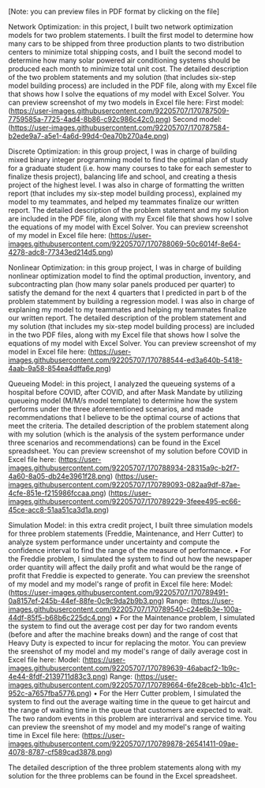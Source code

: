 [Note: you can preview files in PDF format by clicking on the file]

Network Optimization: in this project, I built two network optimization models for two problem statements. I built the first model to determine how many cars to be shipped from three production plants to two distribution centers to minimize total shipping costs, and I built the second model to determine how many solar powered air conditioning systems should be produced each month to minimize total unit cost. The detailed description of the two problem statements and my solution (that includes six-step model building process) are included in the PDF file, along with my Excel file that shows how I solve the equations of my model with Excel Solver. You can preview screenshot of my two models in Excel file here: 
First model: (https://user-images.githubusercontent.com/92205707/170787509-7759585a-7725-4ad4-8b86-c92c986c42c0.png)
Second model: (https://user-images.githubusercontent.com/92205707/170787584-b2ede9a7-a5e1-4a6d-99d4-0ea70b270a4e.png)


Discrete Optimization: in this group project, I was in charge of building mixed binary integer programming model to find the optimal plan of study for a graduate student (i.e. how many courses to take for each semester to finalize thesis project), balancing life and school, and creating a thesis project of the highest level. I was also in charge of formatting the written report (that includes my six-step model building process), explained my model to my teammates, and helped my teammates finalize our written report. The detailed description of the problem statement and my solution are included in the PDF file, along with my Excel file that shows how I solve the equations of my model with Excel Solver. You can preview screenshot of my model in Excel file here: (https://user-images.githubusercontent.com/92205707/170788069-50c6014f-8e64-4278-adc8-77343ed214d5.png)

Nonlinear Optimization: in this group project, I was in charge of building nonlinear optimization model to find the optimal production, inventory, and subcontracting plan (how many solar panels produced per quarter) to satisfy the demand for the next 4 quarters that I predicted in part b of the problem statemment by building a regression model. I was also in charge of explaning my model to my teammates and helping my teammates finalize our written report. The detailed description of the problem statement and my solution (that includes my six-step model building process) are included in the two PDF files, along with my Excel file that shows how I solve the equations of my model with Excel Solver. You can preview screenshot of my model in Excel file here: (https://user-images.githubusercontent.com/92205707/170788544-ed3a640b-5418-4aab-9a58-854ea4dffa6e.png)

Queueing Model: in this project, I analyzed the queueing systems of a hospital before COVID, after COVID, and after Mask Mandate by utilizing queueing model (M/M/s model template) to determine how the system performs under the three aforementioned scenarios, and made recommendations that I believe to be the optimal course of actions that meet the criteria. The detailed description of the problem statement along with my solution (which is the analysis of the system performance under three scenarios and recommendations) can be found in the Excel spreadsheet. You can preview screenshot of my solution before COVID in Excel file here:
(https://user-images.githubusercontent.com/92205707/170788934-28315a9c-b2f7-4a60-8a05-db24e3961f28.png)
(https://user-images.githubusercontent.com/92205707/170789093-082aa9df-87ae-4cfe-851e-f215986fccaa.png)
(https://user-images.githubusercontent.com/92205707/170789229-3feee495-ec66-45ce-acc8-51aa51ca3d1a.png)

Simulation Model: in this extra credit project, I built three simulation models for three problem statements (Freddie, Maintenance, and Herr Cutter) to analyze system performance under uncertainty and compute the confidence interval to find the range of the measure of performance. 
• For the Freddie problem, I simulated the system to find out how the newspaper order quantity will affect the daily profit and what would be the range of profit that Freddie is expected to generate. You can preview the sreenshot of my model and my model's range of profit in Excel file here:
Model: (https://user-images.githubusercontent.com/92205707/170789491-0a8157ef-245b-44ef-88fe-0c9c9da2b9b3.png)
Range: (https://user-images.githubusercontent.com/92205707/170789540-c24e6b3e-100a-44df-85f5-b68b6c225dc4.png)
• For the Maintenance problem, I simulated the system to find out the average cost per day for two random events (before and after the machine breaks down) and the range of cost that Heavy Duty is expected to incur for replacing the motor. You can preview the sreenshot of my model and my model's range of daily average cost in Excel file here: 
Model: (https://user-images.githubusercontent.com/92205707/170789639-46abacf2-1b9c-4e44-8fdf-2139711d83c3.png)
Range: (https://user-images.githubusercontent.com/92205707/170789664-6fe28ceb-bb1c-41c1-952c-a7657fba5776.png)
• For the Herr Cutter problem, I simulated the system to find out the average waiting time in the queue to get haircut and the range of waiting time in the queue that customers are expected to wait. The two random events in this problem are interarrival and service time. You can preview the sreenshot of my model and my model's range of waiting time in Excel file here:
(https://user-images.githubusercontent.com/92205707/170789878-26541411-09ae-4078-8787-cf589cad3878.png)

The detailed description of the three problem statements along with my solution for the three problems can be found in the Excel spreadsheet.



